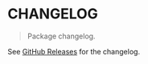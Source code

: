 # CHANGELOG

> Package changelog.

See [GitHub Releases](https://github.com/stdlib-js/stats-iter-variance/releases) for the changelog.